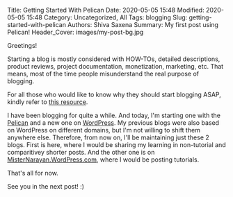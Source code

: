Title: Getting Started With Pelican
Date: 2020-05-05 15:48
Modified: 2020-05-05 15:48
Category: Uncategorized, All
Tags: blogging
Slug: getting-started-with-pelican
Authors: Shiva Saxena
Summary: My first post using Pelican!
Header_Cover: images/my-post-bg.jpg


Greetings!

Starting a blog is mostly considered with HOW-TOs, detailed descriptions, product reviews, project documentation, monetization, marketing, etc. That means, most of the time people misunderstand the real purpose of blogging.

For all those who would like to know why they should start blogging ASAP, kindly refer to [this resource](https://summertraining.readthedocs.io/en/latest/blogging.html).

I have been blogging for quite a while. And today, I'm starting one with the [Pelican](https://docs.getpelican.com/en/stable/) and a new one on [WordPress](https://wordpress.com/). My previous blogs were also based on WordPress on different domains, but I'm not willing to shift them anywhere else. Therefore, from now on, I'll be maintaining just these 2 blogs. First is here, where I would be sharing my learning in non-tutorial and comparitivey shorter posts. And the other one is on [MisterNarayan.WordPress.com](https://misternarayan.wordpress.com), where I would be posting tutorials.

That's all for now.

See you in the next post! :)
